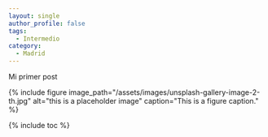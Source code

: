 ```yaml
---
layout: single
author_profile: false
tags:
  - Intermedio
category:
  - Madrid
---
```


Mi primer post

{% include figure image_path="/assets/images/unsplash-gallery-image-2-th.jpg" alt="this is a placeholder image" caption="This is a figure caption." %}

{% include toc %}


